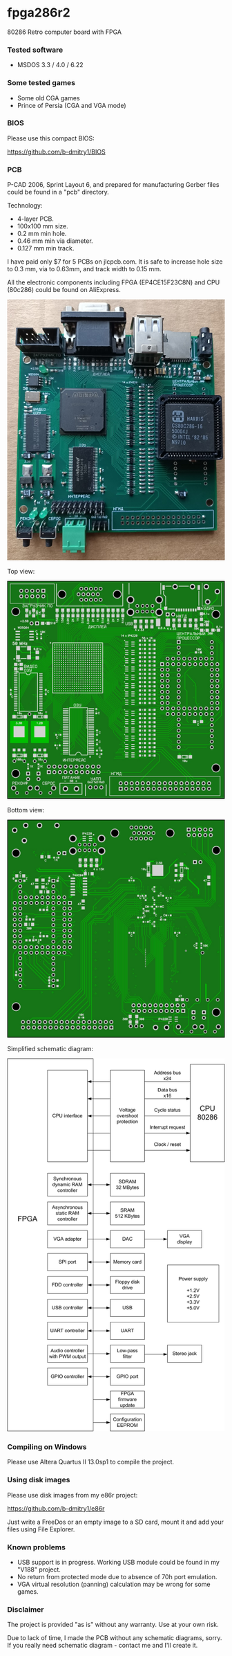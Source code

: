 # fpga286r2
80286 Retro computer board with FPGA

### Tested software
* MSDOS 3.3 / 4.0 / 6.22

### Some tested games
* Some old CGA games
* Prince of Persia (CGA and VGA mode)

### BIOS
Please use this compact BIOS:

https://github.com/b-dmitry1/BIOS

### PCB
P-CAD 2006, Sprint Layout 6, and prepared for manufacturing Gerber files could be found in a "pcb" directory.

Technology:
* 4-layer PCB.
* 100x100 mm size.
* 0.2 mm min hole.
* 0.46 mm min via diameter.
* 0.127 mm min track.

I have paid only $7 for 5 PCBs on jlcpcb.com.
It is safe to increase hole size to 0.3 mm, via to 0.63mm, and track width to 0.15 mm.

All the electronic components including FPGA (EP4CE15F23C8N) and CPU (80c286) could be found on AliExpress.

![top](pictures/board.jpg)

Top view:

![top](pictures/top.jpg)

Bottom view:

![bottom](pictures/bottom.jpg)

Simplified schematic diagram:

![top](pictures/sch1.png)

### Compiling on Windows

Please use Altera Quartus II 13.0sp1 to compile the project.

### Using disk images
Please use disk images from my e86r project:

https://github.com/b-dmitry1/e86r

Just write a FreeDos or an empty image to a SD card, mount it and add your files using File Explorer.

### Known problems
* USB support is in progress. Working USB module could be found in my "V188" project.
* No return from protected mode due to absence of 70h port emulation.
* VGA virtual resolution (panning) calculation may be wrong for some games.

### Disclaimer
The project is provided "as is" without any warranty. Use at your own risk.

Due to lack of time, I made the PCB without any schematic diagrams, sorry.
If you really need schematic diagram - contact me and I'll create it.
